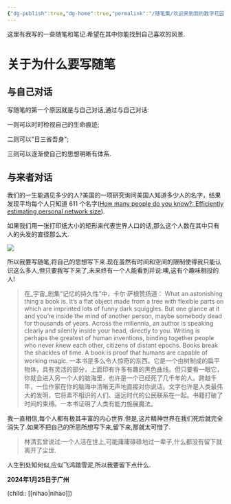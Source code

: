 ```yaml
---
{"dg-publish":true,"dg-home":true,"permalink":"/随笔集/欢迎来到我的数字花园!/","tags":["gardenEntry"],"dgPassFrontmatter":true}
---
```


这里有我写的一些随笔和笔记.希望在其中你能找到自己喜欢的风景.

# 关于为什么要写随笔

## 与自己对话

写随笔的第一个原因就是与自己对话,通过与自己对话:

一则可以时时检视自己的生命痕迹;

二则可以"日三省吾身";

三则可以逐渐使自己的思想明晰有体系.

## 与来者对话

我们的一生能遇见多少的人?美国的一项研究询问美国人知道多少人的名字，结果发现平均每个人只知道 611 个名字([How many people do you know?: Efficiently estimating personal network size](https://www.ncbi.nlm.nih.gov/pmc/articles/PMC3666355/)).

如果我们用一张打印纸大小的矩形来代表世界人口的话,那么这个人数在其中只有人的头发的直径那么大.

![](/img/user/随笔集/attachments/@随笔集前言.png)

所以我要写随笔,将自己的思想写下来.现在虽然有时间和空间的限制使得我只能认识这么多人,但只要我写下来了,未来终有一个人能看到并说:噢,这有个趣味相投的人!

> 在_宇宙_剧集“记忆的持久性”中，卡尔·萨根赞扬道：
> What an astonishing thing a book is. It’s a flat object made from a tree with flexible parts on which are imprinted lots of funny dark squiggles. But one glance at it and you’re inside the mind of another person, maybe somebody dead for thousands of years. Across the millennia, an author is speaking clearly and silently inside your head, directly to you. Writing is perhaps the greatest of human inventions, binding together people who never knew each other, citizens of distant epochs. Books break the shackles of time. A book is proof that humans are capable of working magic.
> 一本书是多么令人惊奇的东西。它是一个由树制成的扁平物体，具有灵活的部分，上面印有许多有趣的黑色曲线。但只要看一眼它，你就会进入另一个人的脑海里，也许是一个已经死了几千年的人。跨越千年，一位作家在你的脑海中清晰无声地直接对你说话。文字也许是人类最伟大的发明，它将素不相识的人们、遥远时代的公民联系在一起。书籍打破了时间的束缚。一本书证明了人类有能力施展魔法。

我一直相信,每个人都有极其丰富的内心世界.但是,这片精神世界在我们死后就完全消失了.如果不把自己的所思所想写下来,留下来,那就太可惜了.

>林清玄曾说过:一个人活在世上,可能庸庸碌碌地过一辈子,什么都没有留下就离开了尘世.

人生到处知何似,应似飞鸿踏雪泥,所以我要留下点什么.

**2024年1月25日于广州**

(child:: [[nihao\|nihao]])